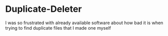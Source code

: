 # Duplicate-Deleter
I was so frustrated with already available software about how bad it is when trying to find duplicate files that I made one myself

